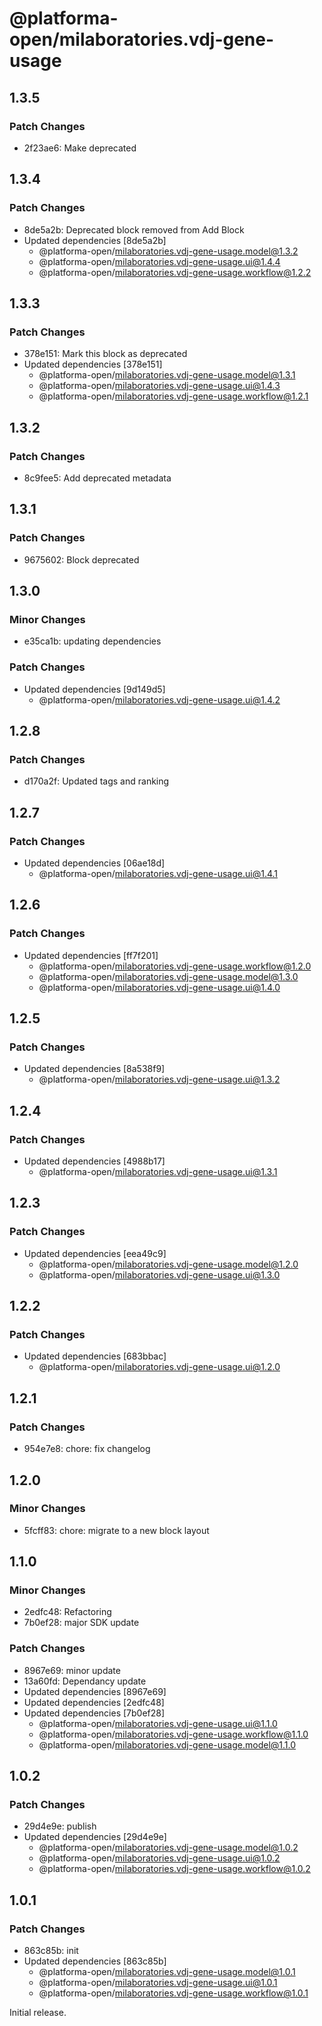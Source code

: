 # @platforma-open/milaboratories.vdj-gene-usage

## 1.3.5

### Patch Changes

- 2f23ae6: Make deprecated

## 1.3.4

### Patch Changes

- 8de5a2b: Deprecated block removed from Add Block
- Updated dependencies [8de5a2b]
  - @platforma-open/milaboratories.vdj-gene-usage.model@1.3.2
  - @platforma-open/milaboratories.vdj-gene-usage.ui@1.4.4
  - @platforma-open/milaboratories.vdj-gene-usage.workflow@1.2.2

## 1.3.3

### Patch Changes

- 378e151: Mark this block as deprecated
- Updated dependencies [378e151]
  - @platforma-open/milaboratories.vdj-gene-usage.model@1.3.1
  - @platforma-open/milaboratories.vdj-gene-usage.ui@1.4.3
  - @platforma-open/milaboratories.vdj-gene-usage.workflow@1.2.1

## 1.3.2

### Patch Changes

- 8c9fee5: Add deprecated metadata

## 1.3.1

### Patch Changes

- 9675602: Block deprecated

## 1.3.0

### Minor Changes

- e35ca1b: updating dependencies

### Patch Changes

- Updated dependencies [9d149d5]
  - @platforma-open/milaboratories.vdj-gene-usage.ui@1.4.2

## 1.2.8

### Patch Changes

- d170a2f: Updated tags and ranking

## 1.2.7

### Patch Changes

- Updated dependencies [06ae18d]
  - @platforma-open/milaboratories.vdj-gene-usage.ui@1.4.1

## 1.2.6

### Patch Changes

- Updated dependencies [ff7f201]
  - @platforma-open/milaboratories.vdj-gene-usage.workflow@1.2.0
  - @platforma-open/milaboratories.vdj-gene-usage.model@1.3.0
  - @platforma-open/milaboratories.vdj-gene-usage.ui@1.4.0

## 1.2.5

### Patch Changes

- Updated dependencies [8a538f9]
  - @platforma-open/milaboratories.vdj-gene-usage.ui@1.3.2

## 1.2.4

### Patch Changes

- Updated dependencies [4988b17]
  - @platforma-open/milaboratories.vdj-gene-usage.ui@1.3.1

## 1.2.3

### Patch Changes

- Updated dependencies [eea49c9]
  - @platforma-open/milaboratories.vdj-gene-usage.model@1.2.0
  - @platforma-open/milaboratories.vdj-gene-usage.ui@1.3.0

## 1.2.2

### Patch Changes

- Updated dependencies [683bbac]
  - @platforma-open/milaboratories.vdj-gene-usage.ui@1.2.0

## 1.2.1

### Patch Changes

- 954e7e8: chore: fix changelog

## 1.2.0

### Minor Changes

- 5fcff83: chore: migrate to a new block layout

## 1.1.0

### Minor Changes

- 2edfc48: Refactoring
- 7b0ef28: major SDK update

### Patch Changes

- 8967e69: minor update
- 13a60fd: Dependancy update
- Updated dependencies [8967e69]
- Updated dependencies [2edfc48]
- Updated dependencies [7b0ef28]
  - @platforma-open/milaboratories.vdj-gene-usage.ui@1.1.0
  - @platforma-open/milaboratories.vdj-gene-usage.workflow@1.1.0
  - @platforma-open/milaboratories.vdj-gene-usage.model@1.1.0

## 1.0.2

### Patch Changes

- 29d4e9e: publish
- Updated dependencies [29d4e9e]
  - @platforma-open/milaboratories.vdj-gene-usage.model@1.0.2
  - @platforma-open/milaboratories.vdj-gene-usage.ui@1.0.2
  - @platforma-open/milaboratories.vdj-gene-usage.workflow@1.0.2

## 1.0.1

### Patch Changes

- 863c85b: init
- Updated dependencies [863c85b]
  - @platforma-open/milaboratories.vdj-gene-usage.model@1.0.1
  - @platforma-open/milaboratories.vdj-gene-usage.ui@1.0.1
  - @platforma-open/milaboratories.vdj-gene-usage.workflow@1.0.1

Initial release.

